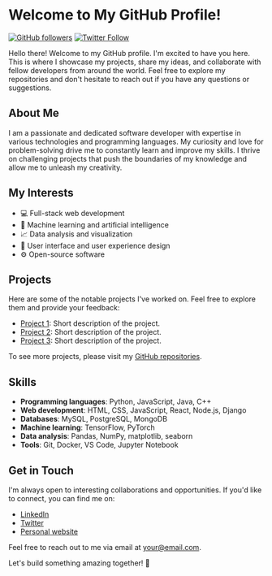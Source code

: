 # Welcome to My GitHub Profile!

[![GitHub followers](https://img.shields.io/github/followers/YourUsername?style=social)](https://github.com/YourUsername)
[![Twitter Follow](https://img.shields.io/twitter/follow/YourTwitterHandle?style=social)](https://twitter.com/YourTwitterHandle)

Hello there! Welcome to my GitHub profile. I'm excited to have you here. This is where I showcase my projects, share my ideas, and collaborate with fellow developers from around the world. Feel free to explore my repositories and don't hesitate to reach out if you have any questions or suggestions.

## About Me

I am a passionate and dedicated software developer with expertise in various technologies and programming languages. My curiosity and love for problem-solving drive me to constantly learn and improve my skills. I thrive on challenging projects that push the boundaries of my knowledge and allow me to unleash my creativity.

## My Interests

- :computer: Full-stack web development
- :rocket: Machine learning and artificial intelligence
- :chart_with_upwards_trend: Data analysis and visualization
- :art: User interface and user experience design
- :gear: Open-source software

## Projects

Here are some of the notable projects I've worked on. Feel free to explore them and provide your feedback:

- [Project 1](https://github.com/YourUsername/Project1): Short description of the project.
- [Project 2](https://github.com/YourUsername/Project2): Short description of the project.
- [Project 3](https://github.com/YourUsername/Project3): Short description of the project.

To see more projects, please visit my [GitHub repositories](https://github.com/YourUsername?tab=repositories).

## Skills

- **Programming languages**: Python, JavaScript, Java, C++
- **Web development**: HTML, CSS, JavaScript, React, Node.js, Django
- **Databases**: MySQL, PostgreSQL, MongoDB
- **Machine learning**: TensorFlow, PyTorch
- **Data analysis**: Pandas, NumPy, matplotlib, seaborn
- **Tools**: Git, Docker, VS Code, Jupyter Notebook

## Get in Touch

I'm always open to interesting collaborations and opportunities. If you'd like to connect, you can find me on:

- [LinkedIn](https://www.linkedin.com/in/YourLinkedInProfile)
- [Twitter](https://twitter.com/YourTwitterHandle)
- [Personal website](https://www.yourwebsite.com)

Feel free to reach out to me via email at your@email.com.

Let's build something amazing together! 🚀

